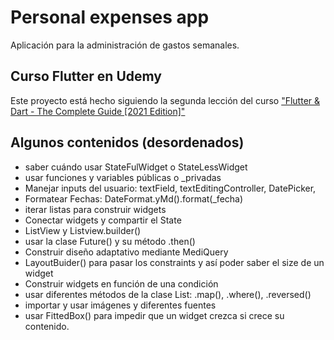 # Personal expenses app

Aplicación para la administración de gastos semanales.

## Curso Flutter en Udemy

Este proyecto está hecho siguiendo la segunda lección del curso ["Flutter & Dart - The Complete Guide [2021 Edition]"](https://www.udemy.com/course/learn-flutter-dart-to-build-ios-android-apps/)

## Algunos contenidos (desordenados)
- saber cuándo usar StateFulWidget o StateLessWidget
- usar funciones y variables públicas o _privadas
- Manejar inputs del usuario: textField, textEditingController, DatePicker, 
- Formatear Fechas: DateFormat.yMd().format(_fecha)
- iterar listas para construir widgets
- Conectar widgets y compartir el State
- ListView y Listview.builder()
- usar la clase Future() y su método .then()
- Construir diseño adaptativo mediante MediQuery
- LayoutBuider() para pasar los constraints y así poder saber el size de un widget
- Construir widgets en función de una condición
- usar diferentes métodos de la clase List: .map(), .where(), .reversed()
- importar y usar imágenes y diferentes fuentes
- usar FittedBox() para impedir que un widget crezca si crece su contenido.
